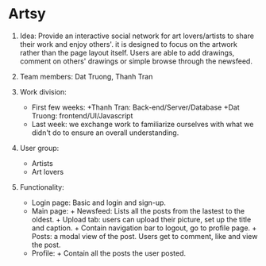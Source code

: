 # Artsy

1. Idea: Provide an interactive social network for art lovers/artists to share their work and enjoy others'. it is designed to focus on the artwork rather than the page layout itself. Users are able to add drawings, comment on others' drawings or simple browse through the newsfeed.

2. Team members: Dat Truong, Thanh Tran

3. Work division:
    - First few weeks: 
        +Thanh Tran: Back-end/Server/Database
        +Dat Truong: frontend/UI/Javascript
    - Last week: we exchange work to familiarize ourselves with what we didn't do to ensure an overall understanding. 
    
4. User group:
    - Artists
    - Art lovers
    
5. Functionality:
    - Login page: Basic and login and sign-up.
    - Main page: 
          + Newsfeed: Lists all the posts from the lastest to the oldest.
          + Upload tab: users can upload their picture, set up the title and caption. 
          + Contain navigation bar to logout, go to profile page. 
          + Posts: a modal view of the post. Users get to comment, like and view the post.
    - Profile:
          + Contain all the posts the user posted.  
